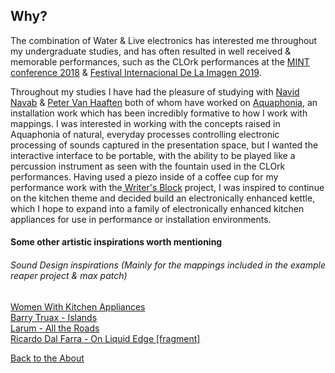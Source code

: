 <!---layout: page
title: "Why?"
permalink: /why/--->

<h2> Why? </h2>
The combination of Water & Live electronics has interested me throughout my undergraduate studies, and has often resulted in well received & memorable performances, such as the CLOrk performances at the  <a href="https://vimeo.com/303592192"> MINT conference 2018</a> & <a href="http://festivaldelaimagen.com/"> Festival Internacional De La Imagen 2019</a>.

Throughout my studies I have had the pleasure of studying with <a href="github.com/navid"> Navid Navab</a> & <a href="https://github.com/petervanhaaften"> Peter Van Haaften</a> both of whom have worked on <a href="http://navidnavab.net/projects.html#aquaphoneia"> Aquaphonia</a>, an installation work which has been incredibly formative to how I work with mappings. I was interested in working with the concepts raised in Aquaphonia of natural, everyday processes controlling electronic processing of sounds captured in the presentation space, but I wanted the interactive interface to be portable, with the ability to be played like a percussion instrument as seen with the fountain used in the CLOrk performances. Having used a piezo inside of a coffee cup for my performance work with the<a href="https://www.youtube.com/watch?v=OVAag53U51Q"> Writer's </a><a href="https://github.com/olivercarter/WritersBlock"> Block</a> project, I was inspired to continue on the kitchen theme and decided build an electronically enhanced kettle, which I hope to expand into a family of electronically enhanced kitchen appliances for use in performance or installation environments.

<h4> Some other artistic inspirations worth mentioning</h4>
<h6> Sound Design inspirations (Mainly for the mappings included in the example reaper project & max patch)</h6>
<a href="https://wwkacertification.blogspot.com/"> Women With Kitchen Appliances</a><br>
<a href="https://www.youtube.com/watch?v=RjFqrT6PdfI"> Barry Truax - Islands</a><br>
<a href="https://micahfrank.bandcamp.com/album/all-the-roads-2"> Larum - All the Roads</a><br>
<a href="http://www.fondation-langlois.org/html/e/oeu.php?NumEnregOeu=o00002735"> Ricardo Dal Farra - On Liquid Edge [fragment]</a><br>

 <a href="https://kaseypocius.github.io/MUMT306-MagicMappedKettle/about"> Back to the About</a>
